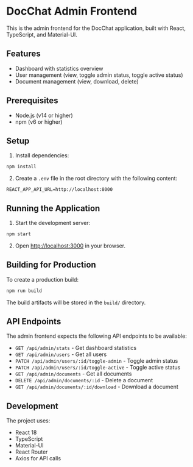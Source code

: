 # DocChat Admin Frontend

This is the admin frontend for the DocChat application, built with React, TypeScript, and Material-UI.

## Features

- Dashboard with statistics overview
- User management (view, toggle admin status, toggle active status)
- Document management (view, download, delete)

## Prerequisites

- Node.js (v14 or higher)
- npm (v6 or higher)

## Setup

1. Install dependencies:

```bash
npm install
```

2. Create a `.env` file in the root directory with the following content:

```
REACT_APP_API_URL=http://localhost:8000
```

## Running the Application

1. Start the development server:

```bash
npm start
```

2. Open [http://localhost:3000](http://localhost:3000) in your browser.

## Building for Production

To create a production build:

```bash
npm run build
```

The build artifacts will be stored in the `build/` directory.

## API Endpoints

The admin frontend expects the following API endpoints to be available:

- `GET /api/admin/stats` - Get dashboard statistics
- `GET /api/admin/users` - Get all users
- `PATCH /api/admin/users/:id/toggle-admin` - Toggle admin status
- `PATCH /api/admin/users/:id/toggle-active` - Toggle active status
- `GET /api/admin/documents` - Get all documents
- `DELETE /api/admin/documents/:id` - Delete a document
- `GET /api/admin/documents/:id/download` - Download a document

## Development

The project uses:

- React 18
- TypeScript
- Material-UI
- React Router
- Axios for API calls
